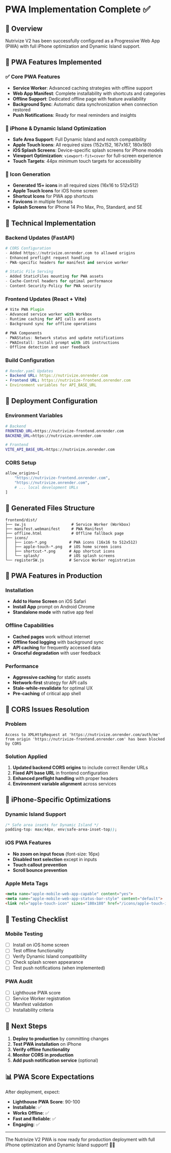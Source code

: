 # PWA Implementation Complete ✅

## 🎯 Overview
Nutrivize V2 has been successfully configured as a Progressive Web App (PWA) with full iPhone optimization and Dynamic Island support.

## 📱 PWA Features Implemented

### ✅ Core PWA Features
- **Service Worker**: Advanced caching strategies with offline support
- **Web App Manifest**: Complete installability with shortcuts and categories
- **Offline Support**: Dedicated offline page with feature availability
- **Background Sync**: Automatic data synchronization when connection restored
- **Push Notifications**: Ready for meal reminders and insights

### 📱 iPhone & Dynamic Island Optimization
- **Safe Area Support**: Full Dynamic Island and notch compatibility
- **Apple Touch Icons**: All required sizes (152x152, 167x167, 180x180)
- **iOS Splash Screens**: Device-specific splash screens for iPhone models
- **Viewport Optimization**: `viewport-fit=cover` for full-screen experience
- **Touch Targets**: 44px minimum touch targets for accessibility

### 🎨 Icon Generation
- **Generated 15+ icons** in all required sizes (16x16 to 512x512)
- **Apple Touch Icons** for iOS home screen
- **Shortcut Icons** for PWA app shortcuts
- **Favicons** in multiple formats
- **Splash Screens** for iPhone 14 Pro Max, Pro, Standard, and SE

## 🔧 Technical Implementation

### Backend Updates (FastAPI)
```python
# CORS Configuration
- Added https://nutrivize.onrender.com to allowed origins
- Enhanced preflight request handling
- PWA-specific headers for manifest and service worker

# Static File Serving
- Added StaticFiles mounting for PWA assets
- Cache-Control headers for optimal performance
- Content-Security-Policy for PWA security
```

### Frontend Updates (React + Vite)
```typescript
# Vite PWA Plugin
- Advanced service worker with Workbox
- Runtime caching for API calls and assets
- Background sync for offline operations

# PWA Components
- PWAStatus: Network status and update notifications
- PWAInstall: Install prompt with iOS instructions
- Offline detection and user feedback
```

### Build Configuration
```yaml
# Render.yaml Updates
- Backend URL: https://nutrivize.onrender.com
- Frontend URL: https://nutrivize-frontend.onrender.com
- Environment variables for API_BASE_URL
```

## 🚀 Deployment Configuration

### Environment Variables
```bash
# Backend
FRONTEND_URL=https://nutrivize-frontend.onrender.com
BACKEND_URL=https://nutrivize.onrender.com

# Frontend
VITE_API_BASE_URL=https://nutrivize.onrender.com
```

### CORS Setup
```python
allow_origins=[
    "https://nutrivize-frontend.onrender.com",
    "https://nutrivize.onrender.com",
    # ... local development URLs
]
```

## 📂 Generated Files Structure
```
frontend/dist/
├── sw.js                    # Service Worker (Workbox)
├── manifest.webmanifest     # PWA Manifest
├── offline.html             # Offline fallback page
├── icons/
│   ├── icon-*.png          # PWA icons (16x16 to 512x512)
│   ├── apple-touch-*.png   # iOS home screen icons
│   ├── shortcut-*.png      # App shortcut icons
│   └── splash/             # iOS splash screens
└── registerSW.js           # Service Worker registration
```

## 🎯 PWA Features in Production

### Installation
- **Add to Home Screen** on iOS Safari
- **Install App** prompt on Android Chrome
- **Standalone mode** with native app feel

### Offline Capabilities
- **Cached pages** work without internet
- **Offline food logging** with background sync
- **API caching** for frequently accessed data
- **Graceful degradation** with user feedback

### Performance
- **Aggressive caching** for static assets
- **Network-first** strategy for API calls
- **Stale-while-revalidate** for optimal UX
- **Pre-caching** of critical app shell

## 🔧 CORS Issues Resolution

### Problem
```
Access to XMLHttpRequest at 'https://nutrivize.onrender.com/auth/me' 
from origin 'https://nutrivize-frontend.onrender.com' has been blocked by CORS
```

### Solution Applied
1. **Updated backend CORS origins** to include correct Render URLs
2. **Fixed API base URL** in frontend configuration
3. **Enhanced preflight handling** with proper headers
4. **Environment variable alignment** across services

## 📱 iPhone-Specific Optimizations

### Dynamic Island Support
```css
/* Safe area insets for Dynamic Island */
padding-top: max(44px, env(safe-area-inset-top));
```

### iOS PWA Features
- **No zoom on input focus** (font-size: 16px)
- **Disabled text selection** except in inputs
- **Touch callout prevention**
- **Scroll bounce prevention**

### Apple Meta Tags
```html
<meta name="apple-mobile-web-app-capable" content="yes">
<meta name="apple-mobile-web-app-status-bar-style" content="default">
<link rel="apple-touch-icon" sizes="180x180" href="/icons/apple-touch-icon.png">
```

## 🧪 Testing Checklist

### Mobile Testing
- [ ] Install on iOS home screen
- [ ] Test offline functionality
- [ ] Verify Dynamic Island compatibility
- [ ] Check splash screen appearance
- [ ] Test push notifications (when implemented)

### PWA Audit
- [ ] Lighthouse PWA score
- [ ] Service Worker registration
- [ ] Manifest validation
- [ ] Installability criteria

## 🎉 Next Steps

1. **Deploy to production** by committing changes
2. **Test PWA installation** on iPhone
3. **Verify offline functionality**
4. **Monitor CORS in production**
5. **Add push notification service** (optional)

## 📊 PWA Score Expectations

After deployment, expect:
- **Lighthouse PWA Score**: 90-100
- **Installable**: ✅
- **Works Offline**: ✅
- **Fast and Reliable**: ✅
- **Engaging**: ✅

---

The Nutrivize V2 PWA is now ready for production deployment with full iPhone optimization and Dynamic Island support! 🚀📱
